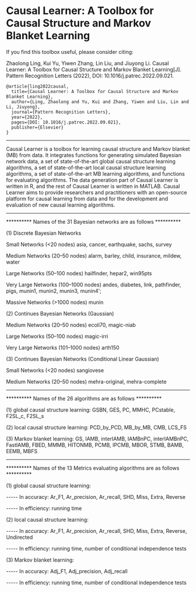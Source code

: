 # Causal Learner: A Toolbox for Causal Structure and Markov Blanket Learning

If you find this toolbox useful, please consider citing:

Zhaolong Ling, Kui Yu, Yiwen Zhang, Lin Liu, and Jiuyong Li. Causal Learner: A Toolbox for Causal Structure and Markov Blanket Learning[J]. Pattern Recognition Letters (2022), DOI: 10.1016/j.patrec.2022.09.021.

```
@article{ling2022causal,
  title={Causal Learner: A Toolbox for Causal Structure and Markov Blanket Learning},
  author={Ling, Zhaolong and Yu, Kui and Zhang, Yiwen and Liu, Lin and Li, Jiuyong},
  journal={Pattern Recognition Letters},
  year={2022},
  pages={DOI: 10.1016/j.patrec.2022.09.021},
  publisher={Elsevier}
}
```
 **********************************************************************
Causal Learner is a toolbox for learning causal structure and Markov blanket (MB) from data. It integrates functions for generating simulated Bayesian network data, a set of state-of-the-art global causal structure learning algorithms, a set of state-of-the-art local causal structure learning algorithms, a set of state-of-the-art MB learning algorithms, and functions for evaluating algorithms. The data generation part of Causal Learner is written in R, and the rest of Causal Learner is written in MATLAB. Causal Learner aims to provide researchers and practitioners with an open-source platform for causal learning from data and for the development and evaluation of new causal learning algorithms.
 *********************************************************************************************************

 ********** Names of the 31 Bayesian networks are as follows ********** 
   
 (1) Discrete Bayesian Networks

 Small Networks (<20 nodes)   asia, cancer, earthquake, sachs, survey

 Medium Networks (20–50 nodes)   alarm, barley, child, insurance, mildew, water

 Large Networks (50–100 nodes)   hailfinder, hepar2, win95pts

 Very Large Networks (100–1000 nodes)   andes, diabetes, link, pathfinder, pigs, munin1, munin2, munin3, munin4';

 Massive Networks (>1000 nodes)   munin

 (2) Continues Bayesian Networks (Gaussian)

 Medium Networks (20–50 nodes) ecoli70, magic-niab

 Large Networks (50–100 nodes) magic-irri

 Very Large Networks (101–1000 nodes) arth150

 (3) Continues Bayesian Networks (Conditional Linear Gaussian)

 Small Networks (<20 nodes) sangiovese

 Medium Networks (20–50 nodes) mehra-original, mehra-complete


 ****************************************************************
 ********** Names of the 26  algorithms are as follows ********** 

 (1) global causal structure learning: GSBN, GES, PC, MMHC, PCstable, F2SL_c, F2SL_s

 (2) local causal structure learning: PCD_by_PCD, MB_by_MB, CMB, LCS_FS

 (3) Markov blanket learning: GS, IAMB, interIAMB, IAMBnPC, interIAMBnPC, FastIAMB, FBED,
       MMMB, HITONMB, PCMB, IPCMB, MBOR, STMB, BAMB, EEMB, MBFS


 **********************************************************************************
 ********** Names of the 13 Metrics evaluating algorithms are as follows **********

 (1) global causal structure learning:
 
 ----- In accuracy: Ar_F1, Ar_precision, Ar_recall, SHD, Miss, Extra, Reverse
 
 ----- In efficiency: running time


 (2) local causal structure learning:

 ----- In accuracy: Ar_F1, Ar_precision, Ar_recall, SHD, Miss, Extra, Reverse, Undirected
 
 ----- In efficiency: running time, number of conditional independence tests


 (3) Markov blanket learning:

 ----- In accuracy: Adj_F1, Adj_precision, Adj_recall
 
 ----- In efficiency: running time, number of conditional independence tests




